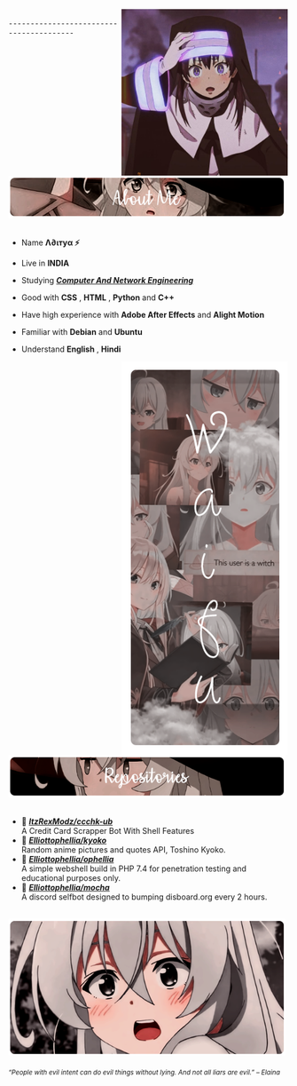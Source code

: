 <div>
<img src="./img/uwp1245026.jpeg" width="300" align="right" />
<br/>
⁃⁃⁃⁃⁃⁃⁃⁃⁃⁃⁃⁃⁃⁃⁃⁃⁃⁃⁃⁃⁃⁃⁃⁃⁃⁃⁃⁃⁃⁃⁃⁃⁃⁃⁃⁃⁃⁃⁃⁃
<img src="./img/AboutMe-elaina.png" width="500" />
<br/>
<br/>


- Name **Λ∂ιтуα ⚡**

- Live in **INDIA**

- Studying [***Computer And Network Engineering***](https://t.me/Was_Aditya)

- Good with **CSS** , **HTML** , **Python** and **C++**

- Have high experience with **Adobe After Effects** and **Alight Motion**
  
- Familiar with **Debian** and **Ubuntu**

- Understand **English** , **Hindi**
<img src="./img/Waifu-elainaa.png" width="300" align="right" />
<br/>
<img src="./img/Repo-elaina.png" width="500" />
<br/>
<br/>
  
- 📗 [***ItzRexModz/ccchk-ub***](https://github.com/itzrexmodz/ccchk-ub) <br/>
  A Credit Card Scrapper Bot With Shell Features
- 📘 [***Elliottophellia/kyoko***](https://github.com/Elliottophellia/kyoko) <br/>
  Random anime pictures and quotes API, Toshino Kyoko.
- 📙 [***Elliottophellia/ophellia***](https://github.com/Elliottophellia/ophellia) <br/>
  A simple webshell build in PHP 7.4 for penetration testing and educational purposes only.
- 📒 [***Elliottophellia/mocha***](https://github.com/Elliottophellia/mocha) <br/>
  A discord selfbot designed to bumping disboard.org every 2 hours.

<br/>
<img src="./img/banner-elainaa.png" width="500" /><br/>
  
<sub> *“People with evil intent can do evil things without lying. And not all liars are evil.” – Elaina* </sub>
<!--
<img src="https://metrics.lecoq.io/Eilaluth?template=classic&base.header=0&base.activity=0&base.community=0&base.repositories=0&base.metadata=0&repositories=1&repositories=100&repositories.batch=100&repositories.forks=false&repositories.affiliations=owner&repositories.featured=Eilaluth%2FAyano%2CEilaluth%2FKyoko%2CEilaluth%2FKanna%2CEilaluth%2FHotaru%2CEilaluth%2FMocha&config.timezone=Asia%2FJakart"  />
-->
</div>
